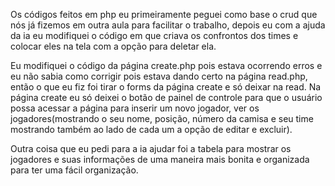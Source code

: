 Os códigos feitos em php eu primeiramente peguei como base o crud que nós já fizemos em outra aula para facilitar o trabalho, depois eu com a ajuda da ia eu modifiquei o código em que criava os confrontos dos times e colocar eles na tela com a opção para deletar ela. 

Eu modifiquei o código da página create.php pois estava ocorrendo erros e eu não sabia como corrigir pois estava dando certo na página read.php, então o que eu fiz foi tirar o forms da página create e só deixar na read. Na página create eu só deixei o botão de painel de controle para que o usuário possa acessar a página para inserir um novo jogador, ver os jogadores(mostrando o seu nome, posição, número da camisa e seu time mostrando também ao lado de cada um a opção de editar e excluir).

Outra coisa que eu pedi para a ia ajudar foi a tabela para mostrar os jogadores e suas informações de uma maneira mais bonita e organizada para ter uma fácil organização.